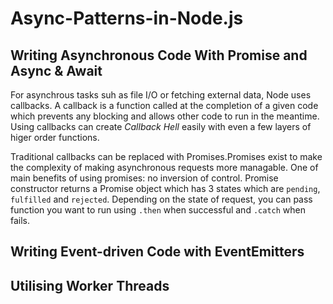# Async-Patterns-in-Node.js

## Writing Asynchronous Code With Promise and Async & Await

For asynchrous tasks suh as file I/O or fetching external data, Node uses callbacks. A callback is a function called at the completion of a given code which prevents any blocking and allows other code to run in the meantime. Using callbacks can create *Callback Hell* easily with even a few layers of higer order functions. 

Traditional callbacks can be replaced with Promises.Promises exist to make the complexity of making asynchronous requests more managable. One of main benefits of using promises: no inversion of control. Promise constructor returns a Promise object which has 3 states which are `pending`, `fulfilled` and `rejected`. Depending on the state of request, you can pass function you want to run using `.then` when successful and `.catch` when fails. 

## Writing Event-driven Code with EventEmitters

## Utilising Worker Threads
